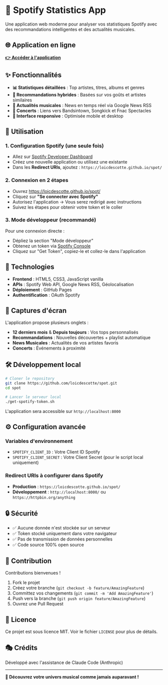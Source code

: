 # 🎵 Spotify Statistics App

Une application web moderne pour analyser vos statistiques Spotify avec des recommandations intelligentes et des actualités musicales.

## 🌐 Application en ligne

**[👉 Accéder à l'application](https://loicdescotte.github.io/spot/)**

## ✨ Fonctionnalités

- **📊 Statistiques détaillées** : Top artistes, titres, albums et genres
- **🎯 Recommandations hybrides** : Basées sur vos goûts et artistes similaires  
- **📰 Actualités musicales** : News en temps réel via Google News RSS
- **🎤 Concerts** : Liens vers Bandsintown, Songkick et Fnac Spectacles
- **📱 Interface responsive** : Optimisée mobile et desktop

## 🚀 Utilisation

### 1. **Configuration Spotify** (une seule fois)
- Allez sur [Spotify Developer Dashboard](https://developer.spotify.com/dashboard)
- Créez une nouvelle application ou utilisez une existante
- Dans les **Redirect URIs**, ajoutez : `https://loicdescotte.github.io/spot/`

### 2. **Connexion en 2 étapes**
- Ouvrez https://loicdescotte.github.io/spot/
- Cliquez sur **"Se connecter avec Spotify"**
- Autorisez l'application → Vous serez redirigé avec instructions
- Suivez les étapes pour obtenir votre token et le coller

### 3. **Mode développeur** (recommandé)
Pour une connexion directe :
- Dépliez la section "Mode développeur"
- Obtenez un token via [Spotify Console](https://developer.spotify.com/console/get-current-user/)
- Cliquez sur "Get Token", copiez-le et collez-le dans l'application

## 🔧 Technologies

- **Frontend** : HTML5, CSS3, JavaScript vanilla
- **APIs** : Spotify Web API, Google News RSS, Géolocalisation
- **Déploiement** : GitHub Pages
- **Authentification** : OAuth Spotify

## 📱 Captures d'écran

L'application propose plusieurs onglets :
- **12 derniers mois** & **Depuis toujours** : Vos tops personnalisés
- **Recommandations** : Nouvelles découvertes + playlist automatique
- **News Musicales** : Actualités de vos artistes favoris
- **Concerts** : Événements à proximité

## 🛠️ Développement local

```bash
# Cloner le repository
git clone https://github.com/loicdescotte/spot.git
cd spot

# Lancer le serveur local
./get-spotify-token.sh
```

L'application sera accessible sur `http://localhost:8000`

## ⚙️ Configuration avancée

### Variables d'environnement
- `SPOTIFY_CLIENT_ID` : Votre Client ID Spotify
- `SPOTIFY_CLIENT_SECRET` : Votre Client Secret (pour le script local uniquement)

### Redirect URIs à configurer dans Spotify
- **Production** : `https://loicdescotte.github.io/spot/`
- **Développement** : `http://localhost:8000/` ou `https://httpbin.org/anything`

## 🔒 Sécurité

- ✅ Aucune donnée n'est stockée sur un serveur
- ✅ Token stocké uniquement dans votre navigateur
- ✅ Pas de transmission de données personnelles
- ✅ Code source 100% open source

## 🤝 Contribution

Contributions bienvenues ! 

1. Fork le projet
2. Créez votre branche (`git checkout -b feature/AmazingFeature`)
3. Committez vos changements (`git commit -m 'Add AmazingFeature'`)
4. Push vers la branche (`git push origin feature/AmazingFeature`)
5. Ouvrez une Pull Request

## 📄 Licence

Ce projet est sous licence MIT. Voir le fichier `LICENSE` pour plus de détails.

## 🎭 Crédits

Développé avec l'assistance de Claude Code (Anthropic)

---

**🎵 Découvrez votre univers musical comme jamais auparavant !**